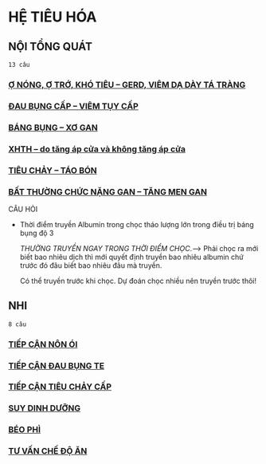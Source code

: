 # HỆ TIÊU HÓA  
## NỘI TỔNG QUÁT  
`13 câu`  
### [Ợ NÓNG, Ợ TRỚ, KHÓ TIÊU – GERD, VIÊM DẠ DÀY TÁ TRÀNG](./UMP/BM%20N%E1%BB%98I/TI%C3%8AU%20HO%C3%81/%E1%BB%A2%20N%C3%93NG,%20%E1%BB%A2%20TR%E1%BB%9A,%20KH%C3%93%20TI%C3%8AU%20%E2%80%93%20GERD,%20VI%C3%8AM%20D%E1%BA%A0%20D%C3%80Y%20T%C3%81%20TR%C3%80NG.md)  
### [ĐAU BỤNG CẤP – VIÊM TỤY CẤP](./UMP/BM%20N%E1%BB%98I/TI%C3%8AU%20HO%C3%81/%C4%90AU%20B%E1%BB%A4NG%20C%E1%BA%A4P%20%E2%80%93%20VI%C3%8AM%20T%E1%BB%A4Y%20C%E1%BA%A4P.md)  
### [BÁNG BỤNG – XƠ GAN](./UMP/BM%20N%E1%BB%98I/TI%C3%8AU%20HO%C3%81/B%C3%81NG%20B%E1%BB%A4NG%20%E2%80%93%20X%C6%A0%20GAN.md)  
### [XHTH – do tăng áp cửa và không tăng áp cửa](./UMP/BM%20N%E1%BB%98I/TI%C3%8AU%20HO%C3%81/XHTH%20%E2%80%93%20do%20t%C4%83ng%20%C3%A1p%20c%E1%BB%ADa%20v%C3%A0%20kh%C3%B4ng%20t%C4%83ng%20%C3%A1p%20c%E1%BB%ADa.md)  
### [TIÊU CHẢY – TÁO BÓN](./UMP/BM%20N%E1%BB%98I/TI%C3%8AU%20HO%C3%81/TI%C3%8AU%20CH%E1%BA%A2Y%20%E2%80%93%20T%C3%81O%20B%C3%93N.md)  
### [BẤT THƯỜNG CHỨC NẶNG GAN – TĂNG MEN GAN](./UMP/BM%20N%E1%BB%98I/TI%C3%8AU%20HO%C3%81/B%E1%BA%A4T%20TH%C6%AF%E1%BB%9CNG%20CH%E1%BB%A8C%20N%E1%BA%B6NG%20GAN%20%E2%80%93%20T%C4%82NG%20MEN%20GAN.md)  
  
CÂU HỎI  
- Thời điểm truyền Albumin trong chọc tháo lượng lớn trong điều trị báng bụng độ 3    
	_THƯỜNG TRUYỀN NGAY TRONG THỜI ĐIỂM CHỌC_.--> Phải chọc ra mới biết bao nhiêu dịch thì mới quyết định truyền bao nhiêu albumin chứ trước đó đâu biết bao nhiêu đâu mà truyền.    
	Có thể truyền trước khi chọc. Dự đoán chọc nhiều nên truyền trước thôi!  
  
  
## NHI  
`8 câu`  
### [TIẾP CẬN NÔN ÓI](./UMP/BM%20NHI/BM%20NHI%20-%20Tot%20nghiep/TIEU%20HOA/TI%E1%BA%BEP%20C%E1%BA%ACN%20N%C3%94N%20%C3%93I.md)  
### [TIẾP CẬN ĐAU BỤNG TE](./UMP/BM%20NHI/BM%20NHI%20-%20Tot%20nghiep/TIEU%20HOA/TI%E1%BA%BEP%20C%E1%BA%ACN%20%C4%90AU%20B%E1%BB%A4NG%20TE.md)  
### [TIẾP CẬN TIÊU CHẢY CẤP](./UMP/BM%20NHI/BM%20NHI%20-%20Tot%20nghiep/TIEU%20HOA/TI%E1%BA%BEP%20C%E1%BA%ACN%20TI%C3%8AU%20CH%E1%BA%A2Y%20C%E1%BA%A4P.md)  
### [SUY DINH DƯỠNG](./UMP/BM%20NHI/BM%20NHI%20-%20Tot%20nghiep/TIEU%20HOA/SUY%20DINH%20D%C6%AF%E1%BB%A0NG.md)  
### [BÉO PHÌ](./UMP/BM%20NHI/BM%20NHI%20-%20Tot%20nghiep/TIEU%20HOA/B%C3%89O%20PH%C3%8C.md)  
### [TƯ VẤN CHẾ ĐỘ ĂN](./UMP/BM%20NHI/BM%20NHI%20-%20Tot%20nghiep/TIEU%20HOA/T%C6%AF%20V%E1%BA%A4N%20CH%E1%BA%BE%20%C4%90%E1%BB%98%20%C4%82N.md)